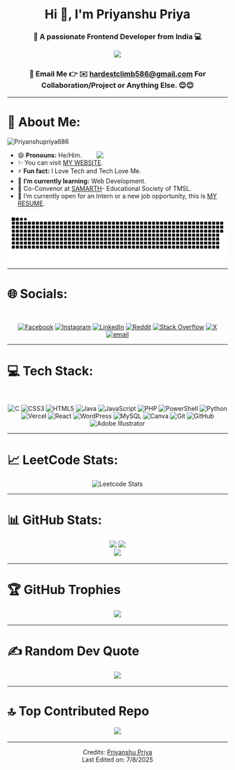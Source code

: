 <h1 align="center">Hi 👋, I'm Priyanshu Priya</h1>
<h3 align="center">🚀 A passionate Frontend Developer from India 💻</h3>

<p align="center">
  <img src="https://user-images.githubusercontent.com/61057666/169029838-74df663d-2e62-4d77-bdff-b43f7d63f00f.png"/>
</p>

<h3 align="center">🚀 Email Me 👉 ✉️ <a href="hardestclimb586@gmail.com">hardestclimb586@gmail.com</a> For Collaboration/Project or Anything Else. 😊😊
</h3>

-----
# 💫 About Me:
<p align="left"> <img src="https://komarev.com/ghpvc/?username=Priyanshupriya686&label=Profile%20views&color=0e75b6&style=flat" alt="Priyanshupriya686" /> </p>

<picture> <img align="right" src="https://64.media.tumblr.com/0870408ef69639327475f93f665ac490/92c7bc6db974c4d5-ab/s2048x3072/ee299068d73c2a392fc857eef0b8dd7bb830351e.gif" width = 300px></picture>

- 😄 **Pronouns:** He/Him.
- ✨ You can visit [MY WEBSITE](https://priyanshu686.vercel.app/).
- ⚡ **Fun fact:** I Love Tech and Tech Love Me.
- 🌱 **I’m currently learning:** Web Development.
- 💜 Co-Convenor at <a href="https://samarthtmsl.vercel.app//">SAMARTH</a>- Educational Society of TMSL.
- 🤔 I’m currently open for an Intern or a new job opportunity, this is [MY RESUME](https://drive.google.com/file/d/1tQPt3p8RzRW8yJ3A1y1upaqlsIPFbUYM/view?usp=sharing).

<div align="center">
    
  ![snake gif](https://github.com/Priyanshupriya686/Priyanshupriya686/blob/output/github-snake-dark.svg)
</div>

-----
# 🌐 Socials:
<br>

<div align="center">

[![Facebook](https://img.shields.io/badge/Facebook-%231877F2.svg?logo=Facebook&logoColor=white)](https://facebook.com/https://www.facebook.com/priyanshu.raj.37819) [![Instagram](https://img.shields.io/badge/Instagram-%23E4405F.svg?logo=Instagram&logoColor=white)](https://instagram.com/https://www.instagram.com/priyanshupriya686) [![LinkedIn](https://img.shields.io/badge/LinkedIn-%230077B5.svg?logo=linkedin&logoColor=white)](https://linkedin.com/in/https://www.linkedin.com/in/priyanshu-priya-835348256/) [![Reddit](https://img.shields.io/badge/Reddit-%23FF4500.svg?logo=Reddit&logoColor=white)](https://reddit.com/user/https://www.reddit.com/u/survival686/s/Up2bmUXLJv) [![Stack Overflow](https://img.shields.io/badge/-Stackoverflow-FE7A16?logo=stack-overflow&logoColor=white)](https://stackoverflow.com/users/https://stackoverflow.com/users/30906757/priyanshu-priya) [![X](https://img.shields.io/badge/X-black.svg?logo=X&logoColor=white)](https://x.com/https://x.com/Im_priyanshu__) [![email](https://img.shields.io/badge/Email-D14836?logo=gmail&logoColor=white)](mailto:hardestclimb586@gmail.com) 
</div> 

-----
# 💻 Tech Stack:
<br>

<div align="center">

![C](https://img.shields.io/badge/c-%2300599C.svg?style=plastic&logo=c&logoColor=white) ![CSS3](https://img.shields.io/badge/css3-%231572B6.svg?style=plastic&logo=css3&logoColor=white) ![HTML5](https://img.shields.io/badge/html5-%23E34F26.svg?style=plastic&logo=html5&logoColor=white) ![Java](https://img.shields.io/badge/java-%23ED8B00.svg?style=plastic&logo=openjdk&logoColor=white) ![JavaScript](https://img.shields.io/badge/javascript-%23323330.svg?style=plastic&logo=javascript&logoColor=%23F7DF1E) ![PHP](https://img.shields.io/badge/php-%23777BB4.svg?style=plastic&logo=php&logoColor=white) ![PowerShell](https://img.shields.io/badge/PowerShell-%235391FE.svg?style=plastic&logo=powershell&logoColor=white) ![Python](https://img.shields.io/badge/python-3670A0?style=plastic&logo=python&logoColor=ffdd54) ![Vercel](https://img.shields.io/badge/vercel-%23000000.svg?style=plastic&logo=vercel&logoColor=white) ![React](https://img.shields.io/badge/react-%2320232a.svg?style=plastic&logo=react&logoColor=%2361DAFB) ![WordPress](https://img.shields.io/badge/WordPress-%23117AC9.svg?style=plastic&logo=WordPress&logoColor=white) ![MySQL](https://img.shields.io/badge/mysql-4479A1.svg?style=plastic&logo=mysql&logoColor=white) ![Canva](https://img.shields.io/badge/Canva-%2300C4CC.svg?style=plastic&logo=Canva&logoColor=white) ![Git](https://img.shields.io/badge/git-%23F05033.svg?style=plastic&logo=git&logoColor=white) ![GitHub](https://img.shields.io/badge/github-%23121011.svg?style=plastic&logo=github&logoColor=white) ![Adobe Illustrator](https://img.shields.io/badge/adobe%20illustrator-%23FF9A00.svg?style=plastic&logo=adobe%20illustrator&logoColor=white)
</div>

-----
# 📈 LeetCode Stats:
<div align="center">

![Leetcode Stats](https://leetcard.jacoblin.cool/lapor?ext=heatmap)
</div>

-----
# 📊 GitHub Stats:
<div align="center">

![](https://github-readme-stats.vercel.app/api?username=Priyanshupriya686&theme=nightowl&hide_border=false&include_all_commits=true&count_private=true)
![](https://nirzak-streak-stats.vercel.app/?user=Priyanshupriya686&theme=nightowl&hide_border=false)<br>
![](https://github-readme-stats.vercel.app/api/top-langs/?username=Priyanshupriya686&theme=nightowl&hide_border=false&include_all_commits=true&count_private=true&layout=compact)
</div>

-----
# 🏆 GitHub Trophies
<div align="center">

![](https://github-profile-trophy.vercel.app/?username=Priyanshupriya686&theme=nightowl&no-frame=false&no-bg=false&margin-w=4)
</div>

-----
# ✍️ Random Dev Quote
<div align="center">

![](https://quotes-github-readme.vercel.app/api?type=horizontal&theme=radical)
</div>

-----
# 🔝 Top Contributed Repo
<div align="center">

![](https://github-contributor-stats.vercel.app/api?username=Priyanshupriya686&limit=5&theme=nightowl&combine_all_yearly_contributions=true)
</div>

-----
<div align="center">

Credits: [Priyanshu Priya](https://github.com/Priyanshupriya686)<br>
Last Edited on: 7/8/2025
</div>
